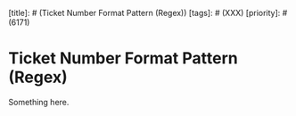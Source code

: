[title]: # (Ticket Number Format Pattern (Regex))
[tags]: # (XXX)
[priority]: # (6171)
# Ticket Number Format Pattern (Regex)
Something here.
